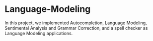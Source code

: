 # Language-Modeling
In this project, we implemented Autocompletion, Language Modeling, Sentimental Analysis and Grammar Correction, and a spell checker as Language Modeling applications.
